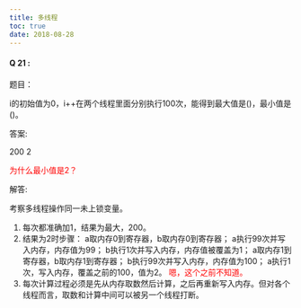 ```yaml
---
title: 多线程
toc: true
date: 2018-08-28
---
```


#### Q 21 :

题目：

i的初始值为0，i++在两个线程里面分别执行100次，能得到最大值是()，最小值是()。

答案:

200
2

<span style="color:red;">为什么最小值是2？</span>

解答:

考察多线程操作同一未上锁变量。

1. 每次都准确加1，结果为最大，200。
2. 结果为2时步骤：
    a取内存0到寄存器，b取内存0到寄存器；
    a执行99次并写入内存，内存值为99；
    b执行1次并写入内存，内存值被覆盖为1；
    a取内存1到寄存器，b取内存1到寄存器；
    b执行99次并写入内存，内存值为100；
    a执行1次，写入内存，覆盖之前的100，值为2。 <span style="color:red;">嗯，这个之前不知道。</span>
3. 每次计算过程必须是先从内存取数然后计算，之后再重新写入内存。但对各个线程而言，取数和计算中间可以被另一个线程打断。
